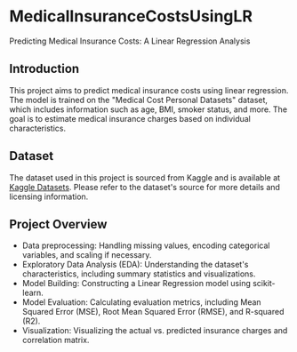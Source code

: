 # MedicalInsuranceCostsUsingLR
Predicting Medical Insurance Costs: A Linear Regression Analysis


## Introduction

This project aims to predict medical insurance costs using linear regression. The model is trained on the "Medical Cost Personal Datasets" dataset, which includes information such as age, BMI, smoker status, and more. The goal is to estimate medical insurance charges based on individual characteristics.

## Dataset

The dataset used in this project is sourced from Kaggle and is available at [Kaggle Datasets](https://www.kaggle.com/datasets/mirichoi0218/insurance). Please refer to the dataset's source for more details and licensing information.

## Project Overview

- Data preprocessing: Handling missing values, encoding categorical variables, and scaling if necessary.
- Exploratory Data Analysis (EDA): Understanding the dataset's characteristics, including summary statistics and visualizations.
- Model Building: Constructing a Linear Regression model using scikit-learn.
- Model Evaluation: Calculating evaluation metrics, including Mean Squared Error (MSE), Root Mean Squared Error (RMSE), and R-squared (R2).
- Visualization: Visualizing the actual vs. predicted insurance charges and correlation matrix.

